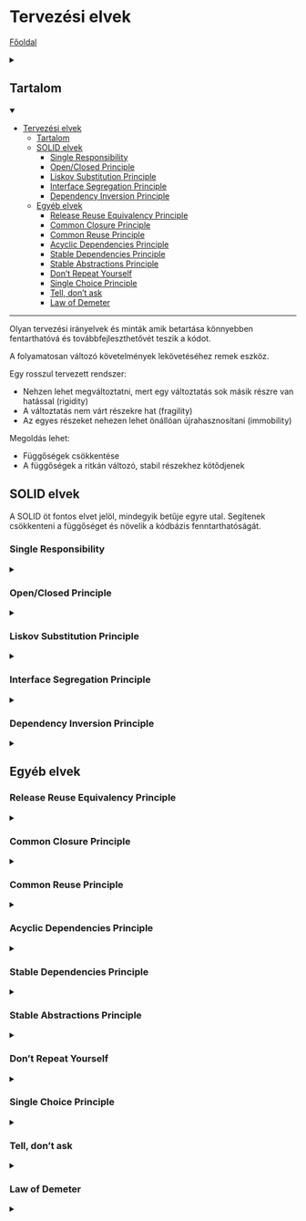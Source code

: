 # Tervezési elvek

[Főoldal](#oop.md)
<details>
  <summary></summary>

[Fogalmak](terms.md)

[Minták](patterns.md)

[Heurisztikák](heuristics.md)

[Refaktorálás](refactoring.md)

[Clean-code](cleanCode.md)

[API tervezési elvek](APIDesign.md)

[Elosztott objektumorientáltság](distributed.md)

[Konkurens és párhuzamos minták](concurrentParalell.md)

[Immutable objektumorientáltság](immutable.md)

</details>

## Tartalom
<details open>
  <summary></summary>

- [Tervezési elvek](#tervezési-elvek)
  - [Tartalom](#tartalom)
  - [SOLID elvek](#solid-elvek)
    - [Single Responsibility](#single-responsibility)
    - [Open/Closed Principle](#openclosed-principle)
    - [Liskov Substitution Principle](#liskov-substitution-principle)
    - [Interface Segregation Principle](#interface-segregation-principle)
    - [Dependency Inversion Principle](#dependency-inversion-principle)
  - [Egyéb elvek](#egyéb-elvek)
    - [Release Reuse Equivalency Principle](#release-reuse-equivalency-principle)
    - [Common Closure Principle](#common-closure-principle)
    - [Common Reuse Principle](#common-reuse-principle)
    - [Acyclic Dependencies Principle](#acyclic-dependencies-principle)
    - [Stable Dependencies Principle](#stable-dependencies-principle)
    - [Stable Abstractions Principle](#stable-abstractions-principle)
    - [Don’t Repeat Yourself](#dont-repeat-yourself)
    - [Single Choice Principle](#single-choice-principle)
    - [Tell, don’t ask](#tell-dont-ask)
    - [Law of Demeter](#law-of-demeter)

</details>

---
Olyan tervezési irányelvek és minták amik betartása könnyebben fentarthatóvá és továbbfejleszthetővét teszik a kódot.

A folyamatosan változó követelmények lekövetéséhez remek eszköz. 

Egy rosszul tervezett rendszer:
- Nehzen lehet megváltoztatni, mert egy változtatás sok másik részre van hatással (rigidity)
- A változtatás nem várt részekre hat (fragility)
- Az egyes részeket nehezen lehet önállóan újrahasznosítani (immobility)

Megoldás lehet:
- Függőségek csökkentése
- A függőségek a ritkán változó, stabil részekhez kötődjenek

## SOLID elvek

A SOLID öt fontos elvet jelöl, mindegyik betűje egyre utal. Segítenek csökkenteni a függőséget és növelik a kódbázis fenntarthatóságát.

### Single Responsibility

<details>
  <summary></summary>

"A class should have only one reason to change"

Minden osztálynak pontosan egy felelőssége (feladata) legyen. Ha több van, azt szét kell osztani.

A szétválasztás több szinten történhet. Implementációs szinten ez két külön álló osztályra bontást jelent. Ha ez nem megoldható, akkor lehet interface szinten végezni a szétválasztást, ekkor a megfelelő interface-eket létre kell hozni, amiket aztán megvalósít az osztályunk.

Nem mindig egyértelmű, hogy egy osztály több okból változhat (több felelőssége van). Fontos elv a YAGNI (You Ain’t Gonna Need It), vagyis, hogy ha valami nem fordul elő, arra nem kell tervezni.

</details>

### Open/Closed Principle

<details>
  <summary></summary>

"Software entities (classes, modules, functions etc.) should
be open for extension, but closed for modification.
"

Egy entitásnak nyíltnak kell lennie a kiegészítésre, de zártnak a módosításra.

Az entitás viselkedését meg lehessen változtatni, hogy ezzel követni tudja a követelményeket.

A kiegészítés ne vonja maga után a már létező forráskód módosulását.

</details>

### Liskov Substitution Principle

<details>
  <summary></summary>

"Subtypes must be substitutable for their base types"

A leszármazottakat be kell tudni helyettesíteni az őseik helyére, anélkül, hogy ezt a felhasználó észrevenné.

Leszármazás:
- Ami igaz az ősre, az igaz a leszármazottaira is
- Az őse általánosabb a leszármazottnál
- A leszármazott specifkusabb az ősnél
- Bárhol ahol az ős használható, használható a leszármazott

Megsértése típusellenőrzést vonhat maga után és általában az Open/Closed Principle megsértéséhez is vezet.

__Soha ne használjunk leszármazást adat újrahasznosítási céllal! Használjuk a viselkedés újrahasznosítására!__


Függvény Előfeltételek: 
- Feltételei a függvényhívásnak
- pl.: fügvény paramétereinek értékkészlete

Függvény Utófeltételek:
- A függvényhívás után fennálló feltételek
- pl.: fügvény visszatérésének értékkészlete

Osztály Invariánsok (invariants):
- Kényszerek, amiket az osztálynak minden állapotban be kell tartania
- Az osztály saját metódusaival biztosítja őket

Leszármazott függvény előfeltétele nem lehet erősebb őse előfeltételénél és utófeltétele nem lehet gyengébb őse utófeltételénél! Invariánsok erősíthetőek, de nem gyengíthetőek a leszármazottakban!

"Expect no more, provide no less. / Demand no more, promise no less."

A Liskov elv betartása sokszor nem triviális és átfogóbb vizsgálatokat igényelhet.

</details>

### Interface Segregation Principle

<details>
  <summary></summary>

"Clients should not be forced to depend on methods they
do not use"

Az interface-eket szét kell osztani többm, kisebb és specifikusabb interface-re, hogy a felhasználó tudja csak azt használni, amire tényleg szüksége van.

Ne merüljön fel függőség olyan részekkel, amikre valójában nincs is szükség.

</details>

### Dependency Inversion Principle

<details>
  <summary></summary>

"Abstractions should not depend on details. Details should
depend on abstractions."

Magas szintű modulok ne függjenek alacsony szintűektől. Különben az alacsony szintű változások magas szintű változtatásokat igényelnek.

Fordítsuk meg interface-ek segítségével a függőség irányát.

Példa a rossz tervezésre:
<p align="center">
    <img src="PrincipleImages/dipwrong.png" width="100"/>
</p>
Az adatbázis vagy a GUI változtatása a logika módosítását vonja maga után. Megoldás:
<p align="center">
    <img src="PrincipleImages/dipgood.png" width="250"/>
</p>

</details>



## Egyéb elvek

### Release Reuse Equivalency Principle

<details>
  <summary></summary>

Az újtafelhasználható elemeket csak akkor szabad használni, ha a készítője kibocsátje, verziószámozza és karbantartja azt. Ezzel biztosítva, hogy minden módosítás és javítás a megfelelő módon jut el a felhasználóhoz, visszafele tartva a kompatibilitást.

</details>

### Common Closure Principle

<details>
  <summary></summary>

Azok az osztályok amik együtt változnak összetartoznak. Ezt szervezés szintjén is jelezni kell. Ezek az osztályok tartozzanak egy package-be.

</details>

### Common Reuse Principle

<details>
  <summary></summary>

Azok az osztályok amik nincsenek együtt fölhasználva, külön legyenek csoportosítva. Csak az jusson el a felhasználhoz, amire tényleg szüksége van. 

</details>

### Acyclic Dependencies Principle

<details>
  <summary></summary>

Package-k között ne legyen körkörös függőség! Mindenféle függőséget próbáljunk minimalizálni.

</details>

### Stable Dependencies Principle

<details>
  <summary></summary>

A stabil részektől függjenek a kevésbé stabilak és ne fordítva.

</details>

### Stable Abstractions Principle

<details>
  <summary></summary>

A stabil package-k legyenek abstract-ok. Így könnyebben kiegészíthetőek.

</details>

### Don’t Repeat Yourself

<details>
  <summary></summary>

Kerüljük az ismétlést és duplikációt. Minden adatnak és tudásnak legyen meg a jól meghatározott helye és felelőse. Ha duplikálnánk valamit gondoljuk végig nem lenne-e jobb kiemelni.

</details>

### Single Choice Principle

<details>
  <summary></summary>

Ha különböző alternatívák támogatása szükséges, akkor ezt pontosan egy, jól meghatározott helyen tegyük.

</details>

### Tell, don’t ask

<details>
  <summary></summary>

Egy függvény hívásakor nem a hívó felelőssége a hívott identitás állapotának vizsgálata, hanem a függvényé.

</details>

### Law of Demeter

<details>
  <summary></summary>

"Don’t talk to strangers!"

Egy objektum függvénye, csupán az alábbi tulajdonú függvényeket hívja:
- Saját objektum egyéb függvényeit
- Saját objektum adattagjainak publikus függvényeit
- A függvény paramétereinek függvényeit
- A függvény által létrehozott objektumok függvényeit

Kerüljük a láncolt függvényhívásokat!

</details>
